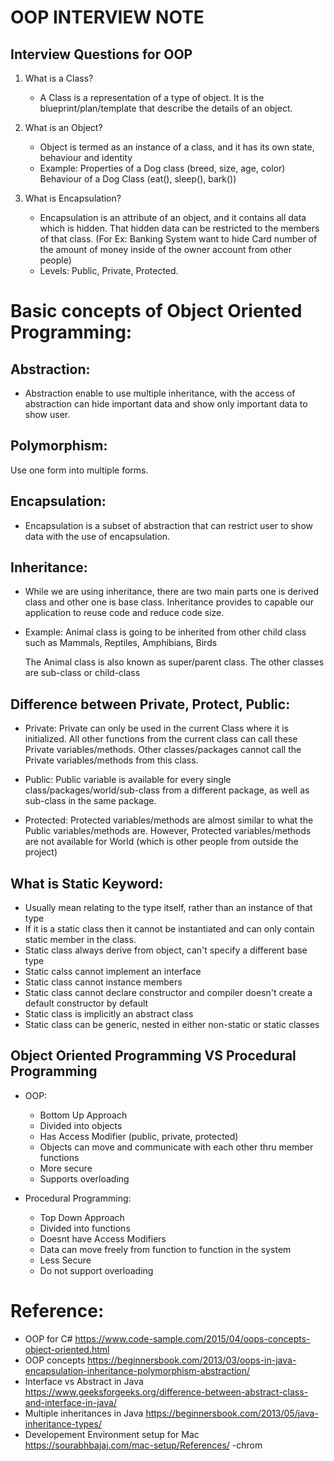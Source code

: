 # OOP INTERVIEW NOTE
## Interview Questions for OOP
1. What is a Class?
    - A Class is a representation of a type of object. It is the blueprint/plan/template that describe the details of an object.

1. What is an Object?
    - Object is termed as an instance of a class, and it has its own state, behaviour and identity
    + Example:
        Properties of a Dog class (breed, size, age, color)
        Behaviour of a Dog Class (eat(), sleep(), bark())

1. What is Encapsulation?
    - Encapsulation is an attribute of an object, and it contains all data which is hidden. That hidden data can be restricted to the members of that class. (For Ex: Banking System want to hide Card number of the amount of money inside of the owner account from other people)
    - Levels: Public, Private, Protected.


<!-- ########### UNDERSTANDING OOP ########### -->
# Basic concepts of Object Oriented Programming:
## Abstraction:
- Abstraction enable to use multiple inheritance, with the access of abstraction can hide important data and show only important data to show user.

## Polymorphism:
Use one form into multiple forms.

## Encapsulation:
- Encapsulation is a subset of abstraction that can restrict user to show data with the use of encapsulation.

## Inheritance:
- While we are using inheritance, there are two main parts one is derived class and other one is base class. Inheritance provides to capable our application to reuse code and reduce code size.

- Example:
    Animal class is going to be inherited from other child class such
    as Mammals, Reptiles, Amphibians, Birds

    The Animal class is also known as super/parent class.
    The other classes are sub-class or child-class


## Difference between Private, Protect, Public:
- Private: Private can only be used in the current Class where it is initialized. All
  other functions from the current class can call these Private variables/methods. Other classes/packages cannot call the Private variables/methods from this class.

- Public: Public variable is available for every single class/packages/world/sub-class from a different package, as well
  as sub-class in the same package.

- Protected: Protected variables/methods are almost similar to what the Public variables/methods are. However, Protected
  variables/methods are not available for World (which is other people from outside the project)

## What is Static Keyword:
- Usually mean relating to the type itself, rather than an instance of that type
- If it is a static class then it cannot be instantiated and can only contain static member in the class.
- Static class always derive from object, can't specify a different base type
- Static calss cannot implement an interface
- Static class cannot instance members
- Static class cannot declare constructor and compiler doesn't create a default constructor by default
- Static class is implicitly an abstract class
- Static class can be generic, nested in either non-static or static classes

## Object Oriented Programming VS Procedural Programming
- OOP:
    + Bottom Up Approach
    + Divided into objects
    + Has Access Modifier (public, private, protected)
    + Objects can move and communicate with each other thru member functions
    + More secure
    + Supports overloading

- Procedural Programming:
    + Top Down Approach
    + Divided into functions
    + Doesnt have Access Modifiers
    + Data can move freely from function to function in the system
    + Less Secure
    + Do not support overloading

# Reference:
- OOP for C# https://www.code-sample.com/2015/04/oops-concepts-object-oriented.html
- OOP concepts https://beginnersbook.com/2013/03/oops-in-java-encapsulation-inheritance-polymorphism-abstraction/
- Interface vs Abstract in Java https://www.geeksforgeeks.org/difference-between-abstract-class-and-interface-in-java/
- Multiple inheritances in Java https://beginnersbook.com/2013/05/java-inheritance-types/
- Developement Environment setup for Mac https://sourabhbajaj.com/mac-setup/References/
-chrom